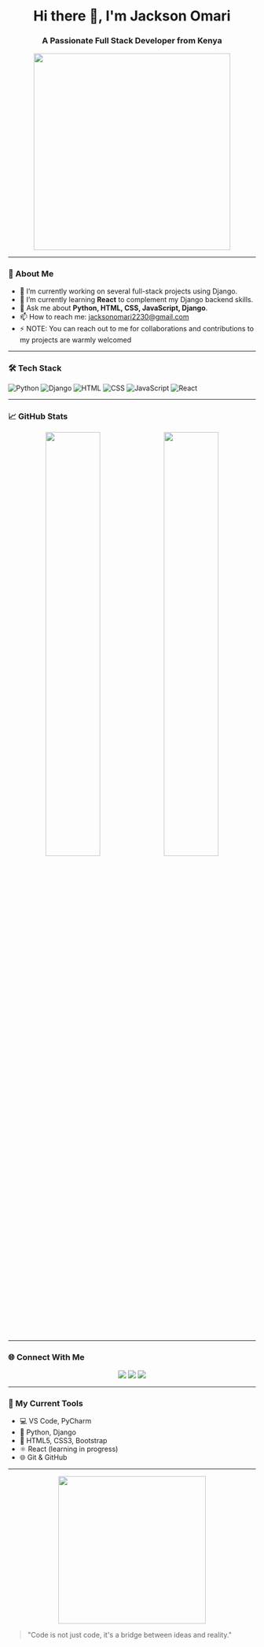 <h1 align="center">Hi there 👋, I'm Jackson Omari</h1>
<h3 align="center">A Passionate Full Stack Developer from Kenya</h3>

<p align="center">
  <img src="https://media.giphy.com/media/qgQUggAC3Pfv687qPC/giphy.gif" width="400" />
</p>

---

### 🧠 About Me

- 🔭 I’m currently working on several full-stack projects using Django.
- 🌱 I’m currently learning **React** to complement my Django backend skills.
- 💬 Ask me about **Python, HTML, CSS, JavaScript, Django**.
- 📫 How to reach me: jacksonomari2230@gmail.com
- ⚡ NOTE: You can reach out to me for collaborations and contributions to my projects are warmly welcomed

---

### 🛠️ Tech Stack

![Python](https://img.shields.io/badge/Python-3670A0?style=for-the-badge&logo=python&logoColor=white)
![Django](https://img.shields.io/badge/Django-092E20?style=for-the-badge&logo=django&logoColor=white)
![HTML](https://img.shields.io/badge/HTML5-E34F26?style=for-the-badge&logo=html5&logoColor=white)
![CSS](https://img.shields.io/badge/CSS3-1572B6?style=for-the-badge&logo=css3&logoColor=white)
![JavaScript](https://img.shields.io/badge/JavaScript-F7DF1E?style=for-the-badge&logo=javascript&logoColor=black)
![React](https://img.shields.io/badge/React-20232A?style=for-the-badge&logo=react&logoColor=61DAFB)

---

### 📈 GitHub Stats

<p align="center">
  <img src="https://github-readme-stats.vercel.app/api?username=JakesOmari&show_icons=true&theme=radical" width="47%" />
  <img src="https://github-readme-streak-stats.herokuapp.com/?user=JakesOmari&theme=radical" width="47%" />
</p>

---

### 🌐 Connect With Me

<p align="center">
  <a href="https://twitter.com/J_omari4"><img src="https://img.shields.io/badge/Twitter-1DA1F2?style=for-the-badge&logo=twitter&logoColor=white"/></a>
  <a href="https://instagram.com/ig.omariii_"><img src="https://img.shields.io/badge/Instagram-E4405F?style=for-the-badge&logo=instagram&logoColor=white"/></a>
  <a href="mailto:jacksonomari2230@gmail.com"><img src="https://img.shields.io/badge/Email-D14836?style=for-the-badge&logo=gmail&logoColor=white"/></a>
</p>

---

### 🚀 My Current Tools

- 💻 VS Code, PyCharm
- 🐍 Python, Django
- 💅 HTML5, CSS3, Bootstrap
- ⚛️ React (learning in progress)
- 🌐 Git & GitHub

---

<p align="center">
  <img src="https://github.com/JakesOmari/JakesOmari/raw/main/assets/code.gif" width="300"/>
</p>

> "Code is not just code, it's a bridge between ideas and reality."

